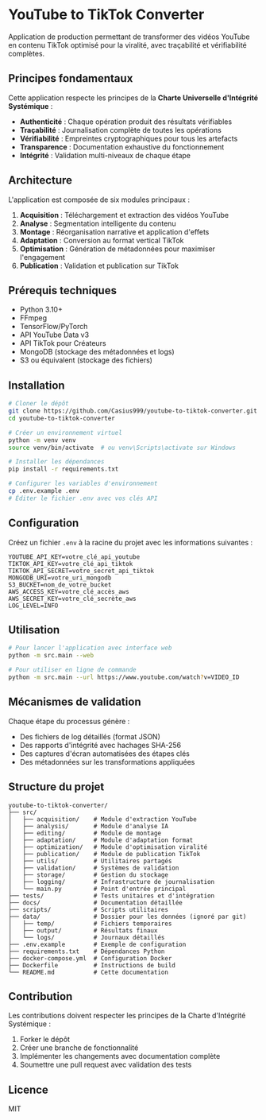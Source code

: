 # YouTube to TikTok Converter

Application de production permettant de transformer des vidéos YouTube en contenu TikTok optimisé pour la viralité, avec traçabilité et vérifiabilité complètes.

## Principes fondamentaux

Cette application respecte les principes de la **Charte Universelle d'Intégrité Systémique** :
- **Authenticité** : Chaque opération produit des résultats vérifiables
- **Traçabilité** : Journalisation complète de toutes les opérations
- **Vérifiabilité** : Empreintes cryptographiques pour tous les artefacts
- **Transparence** : Documentation exhaustive du fonctionnement
- **Intégrité** : Validation multi-niveaux de chaque étape

## Architecture

L'application est composée de six modules principaux :

1. **Acquisition** : Téléchargement et extraction des vidéos YouTube
2. **Analyse** : Segmentation intelligente du contenu
3. **Montage** : Réorganisation narrative et application d'effets
4. **Adaptation** : Conversion au format vertical TikTok
5. **Optimisation** : Génération de métadonnées pour maximiser l'engagement
6. **Publication** : Validation et publication sur TikTok

## Prérequis techniques

- Python 3.10+
- FFmpeg
- TensorFlow/PyTorch
- API YouTube Data v3
- API TikTok pour Créateurs
- MongoDB (stockage des métadonnées et logs)
- S3 ou équivalent (stockage des fichiers)

## Installation

```bash
# Cloner le dépôt
git clone https://github.com/Casius999/youtube-to-tiktok-converter.git
cd youtube-to-tiktok-converter

# Créer un environnement virtuel
python -m venv venv
source venv/bin/activate  # ou venv\Scripts\activate sur Windows

# Installer les dépendances
pip install -r requirements.txt

# Configurer les variables d'environnement
cp .env.example .env
# Éditer le fichier .env avec vos clés API
```

## Configuration

Créez un fichier `.env` à la racine du projet avec les informations suivantes :

```
YOUTUBE_API_KEY=votre_clé_api_youtube
TIKTOK_API_KEY=votre_clé_api_tiktok
TIKTOK_API_SECRET=votre_secret_api_tiktok
MONGODB_URI=votre_uri_mongodb
S3_BUCKET=nom_de_votre_bucket
AWS_ACCESS_KEY=votre_clé_accès_aws
AWS_SECRET_KEY=votre_clé_secrète_aws
LOG_LEVEL=INFO
```

## Utilisation

```bash
# Pour lancer l'application avec interface web
python -m src.main --web

# Pour utiliser en ligne de commande
python -m src.main --url https://www.youtube.com/watch?v=VIDEO_ID
```

## Mécanismes de validation

Chaque étape du processus génère :
- Des fichiers de log détaillés (format JSON)
- Des rapports d'intégrité avec hachages SHA-256
- Des captures d'écran automatisées des étapes clés
- Des métadonnées sur les transformations appliquées

## Structure du projet

```
youtube-to-tiktok-converter/
├── src/
│   ├── acquisition/    # Module d'extraction YouTube
│   ├── analysis/       # Module d'analyse IA
│   ├── editing/        # Module de montage
│   ├── adaptation/     # Module d'adaptation format
│   ├── optimization/   # Module d'optimisation viralité
│   ├── publication/    # Module de publication TikTok
│   ├── utils/          # Utilitaires partagés
│   ├── validation/     # Systèmes de validation
│   ├── storage/        # Gestion du stockage
│   ├── logging/        # Infrastructure de journalisation
│   └── main.py         # Point d'entrée principal
├── tests/              # Tests unitaires et d'intégration
├── docs/               # Documentation détaillée
├── scripts/            # Scripts utilitaires
├── data/               # Dossier pour les données (ignoré par git)
│   ├── temp/           # Fichiers temporaires
│   ├── output/         # Résultats finaux
│   └── logs/           # Journaux détaillés
├── .env.example        # Exemple de configuration
├── requirements.txt    # Dépendances Python
├── docker-compose.yml  # Configuration Docker
├── Dockerfile          # Instructions de build
└── README.md           # Cette documentation
```

## Contribution

Les contributions doivent respecter les principes de la Charte d'Intégrité Systémique :
1. Forker le dépôt
2. Créer une branche de fonctionnalité
3. Implémenter les changements avec documentation complète
4. Soumettre une pull request avec validation des tests

## Licence

MIT
